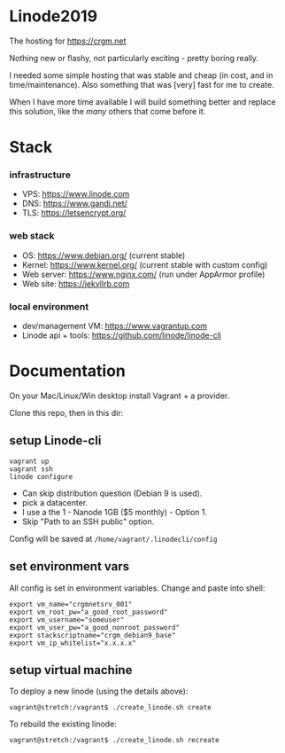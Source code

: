 # Linode2019

The hosting for https://crgm.net

Nothing new or flashy, not particularly exciting - pretty boring really.

I needed some simple hosting that was stable and cheap (in cost, and in time/maintenance). Also something that was [very] fast for me to create.

When I have more time available I will build something better and replace this solution, like the *many* others that come before it.


# Stack

### infrastructure
* VPS: https://www.linode.com
* DNS: https://www.gandi.net/
* TLS: https://letsencrypt.org/

### web stack
* OS: https://www.debian.org/ (current stable)
* Kernel: https://www.kernel.org/ (current stable with custom config)
* Web server: https://www.nginx.com/ (run under AppArmor profile)
* Web site: https://jekyllrb.com

### local environment
* dev/management VM: https://www.vagrantup.com
* Linode api + tools: https://github.com/linode/linode-cli


# Documentation

On your Mac/Linux/Win desktop install Vagrant + a provider.

Clone this repo, then in this dir:


## setup Linode-cli

```
vagrant up
vagrant ssh
linode configure
```

* Can skip distribution question (Debian 9 is used).
* pick a datacenter.
* I use a the 1 - Nanode 1GB ($5 monthly) - Option 1.
* Skip "Path to an SSH public" option.

Config will be saved at `/home/vagrant/.linodecli/config`


## set environment vars

All config is set in environment variables. Change and paste into shell:

```
export vm_name="crgmnetsrv_001"
export vm_root_pw="a_good_root_password"
export vm_username="someuser"
export vm_user_pw="a_good_nonroot_password"
export stackscriptname="crgm_debian9_base"
export vm_ip_whitelist="x.x.x.x"
```


## setup virtual machine

To deploy a new linode (using the details above):

```
vagrant@stretch:/vagrant$ ./create_linode.sh create
```


To rebuild the existing linode:

```
vagrant@stretch:/vagrant$ ./create_linode.sh recreate
```
